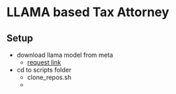 # LLAMA based Tax Attorney

## Setup 
  
  * download llama model from meta 
    * [request link](https://ai.meta.com/resources/models-and-libraries/llama-downloads/)
  * cd to scripts folder 
    * clone_repos.sh
    *
